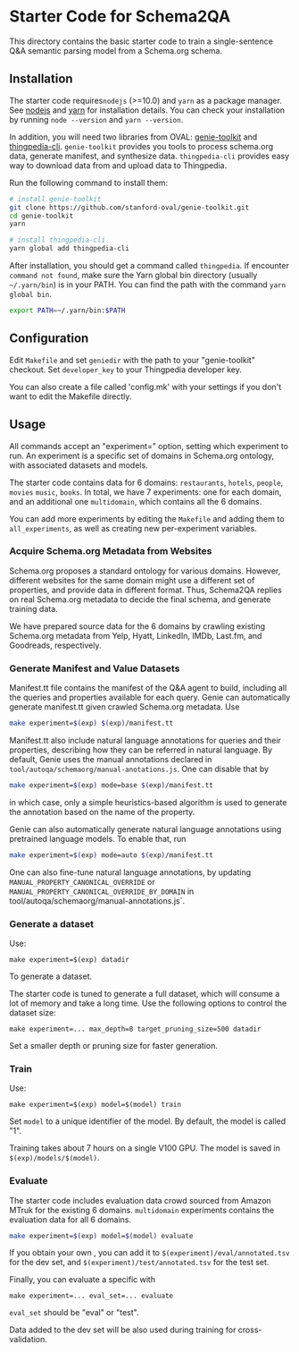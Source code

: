 # Starter Code for Schema2QA

This directory contains the basic starter code to train a single-sentence
Q\&A semantic parsing model from a Schema.org schema.

## Installation
The starter code requires`nodejs` (>=10.0) and `yarn` as a package manager. 
See [nodejs](https://nodejs.org/en/download/) and [yarn](https://classic.yarnpkg.com/en/docs/install/) for installation details. 
You can check your installation by running `node --version` and `yarn --version`.

In addition, you will need two libraries from OVAL: 
[genie-toolkit](https://github.com/stanford-oval/genie-toolkit)
and [thingpedia-cli](https://github.com/stanford-oval/thingpedia-cli).
`genie-toolkit` provides you tools to process schema.org data, generate manifest, and synthesize data. 
`thingpedia-cli` provides easy way to download data from and upload data to Thingpedia. 

Run the following command to install them: 
```bash
# install genie-toolkit
git clone https://github.com/stanford-oval/genie-toolkit.git
cd genie-toolkit
yarn

# install thingpedia-cli 
yarn global add thingpedia-cli
```

After installation, you should get a command called `thingpedia`.
If encounter `command not found`, make sure the Yarn global bin directory
(usually `~/.yarn/bin`) is in your PATH. You can find the path with the command
`yarn global bin`.

```bash
export PATH=~/.yarn/bin:$PATH
```

## Configuration

Edit `Makefile` and set `geniedir` with the path to your "genie-toolkit"
checkout. Set `developer_key` to your Thingpedia developer key.

You can also create a file called 'config.mk' with your settings if you don't
want to edit the Makefile directly.

## Usage

All commands accept an "experiment=" option, setting which experiment
to run. An experiment is a specific set of domains in Schema.org ontology,
with associated datasets and models.

The starter code contains data for 6 domains: `restaurants`, `hotels`, `people`, `movies`
`music`, `books`. In total, we have 7 experiments: one for each domain, and an additional
one `multidomain`, which contains all the 6 domains. 

You can add more experiments by editing the `Makefile` and adding them to `all_experiments`,
as well as creating new per-experiment variables.

### Acquire Schema.org Metadata from Websites
Schema.org proposes a standard ontology for various domains. 
However, different websites for the same domain might use a different set of properties, and provide
data in different format. 
Thus, Schema2QA replies on real Schema.org metadata to decide the final schema, and generate training data.

We have prepared source data for the 6 domains by crawling existing Schema.org metadata from 
Yelp, Hyatt, LinkedIn, IMDb, Last.fm, and Goodreads, respectively. 


### Generate Manifest and Value Datasets
Manifest.tt file contains the manifest of the Q\&A agent to build, including all the queries and properties 
available for each query. 
Genie can automatically generate manifest.tt given crawled Schema.org metadata. 
Use 
```bash
make experiment=$(exp) $(exp)/manifest.tt
```

Manifest.tt also include natural language annotations for queries and their properties, describing
how they can be referred in natural language. 
By default, Genie uses the manual annotations declared in `tool/autoqa/schemaorg/manual-anotations.js`. 
One can disable that by
```bash
make experiment=$(exp) mode=base $(exp)/manifest.tt
```
in which case, only a simple heuristics-based algorithm is used to generate the annotation based on 
the name of the property. 

Genie can also automatically generate natural language annotations using pretrained language models. 
To enable that, run 
```bash
make experiment=$(exp) mode=auto $(exp)/manifest.tt
```

One can also fine-tune natural language annotations, by updating
`MANUAL_PROPERTY_CANONICAL_OVERRIDE` or `MANUAL_PROPERTY_CANONICAL_OVERRIDE_BY_DOMAIN` in 
tool/autoqa/schemaorg/manual-annotations.js`. 

### Generate a dataset

Use:
```
make experiment=$(exp) datadir
```
To generate a dataset.

The starter code is tuned to generate a full dataset, which will consume a lot of memory and take a long time.
Use the following options to control the dataset size:
```
make experiment=... max_depth=8 target_pruning_size=500 datadir
```
Set a smaller depth or pruning size for faster generation.

### Train

Use:
```
make experiment=$(exp) model=$(model) train
```
Set `model` to a unique identifier of the model. By default, the model is called "1".

Training takes about 7 hours on a single V100 GPU.
The model is saved in `$(exp)/models/$(model)`.

### Evaluate

The starter code includes evaluation data crowd sourced from Amazon MTruk for the existing
6 domains. `multidomain` experiments contains the evaluation data for all 6 domains. 
```bash
make experiment=$(exp) model=$(model) evaluate
```

If you obtain your own , you can add it to `$(experiment)/eval/annotated.tsv` for the dev set,
and `$(experiment)/test/annotated.tsv` for the test set.

Finally, you can evaluate a specific with
```
make experiment=... eval_set=... evaluate
```
`eval_set` should be "eval" or "test".

Data added to the dev set will be also used during training for cross-validation.

